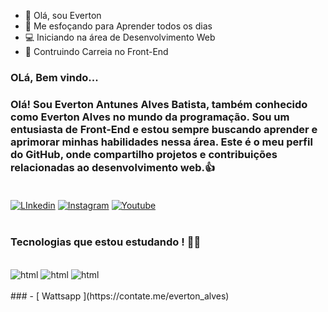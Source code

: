 
- 👋 Olá, sou Everton 
- 👀 Me esfoçando para Aprender todos os dias
- 💻 Iniciando na área de Desenvolvimento Web
- 📰 Contruindo Carreia no Front-End 

<!-- -
Evetop25/Evetop25 é um repositório ✨ especial ✨ porque seu `README.md` (este arquivo) aparece no seu perfil do GitHub.
Você pode clicar no link Visualizar para ver suas alterações.
- -->
###  OLá, Bem vindo...
###  Olá! Sou Everton Antunes Alves Batista, também conhecido como Everton Alves no mundo da programação. Sou um entusiasta de Front-End e estou sempre buscando aprender e aprimorar minhas habilidades nessa área. Este é o meu perfil do GitHub, onde compartilho projetos e contribuições relacionadas ao desenvolvimento web.👍<br><br/>



[![ LInkedin ](https://img.shields.io/badge/LinkedIn-0077B5?style=for-the-badge&logo=linkedin&logoColor=white)](https://www.linkedin.com/in/everton-antunes-alves-batista-02aa98132/)
[![ Instagram ](https://img.shields.io/badge/Instagram-E4405F?style=for-the-badge&logo=instagram&logoColor=white)](https://www.instagram.com/evedev_oficial/)
[![ Youtube ](https://img.shields.io/badge/YouTube-FF0000?style=for-the-badge&logo=youtube&logoColor=white)](https://www.youtube.com/channel/UCvLmj_yLrd8-7ueAX12BoCA)<br/><br>



###  Tecnologias que estou estudando ! 👨‍💻

<div style="display: inline_block"><br/>
  <img aling="center" alt="html" src="https://img.shields.io/badge/JavaScript-F7DF1E?style=for-the-badge&logo=javascript&logoColor=black">
<img aling="center" alt="html" src="https://img.shields.io/badge/HTML-239120?style=for-the-badge&logo=html5&logoColor=white">
<img aling="center" alt="html" src="https://img.shields.io/badge/CSS-239120?&style=for-the-badge&logo=css3&logoColor=white">
</div><br/>
###
- [ Wattsapp ](https://contate.me/everton_alves)


